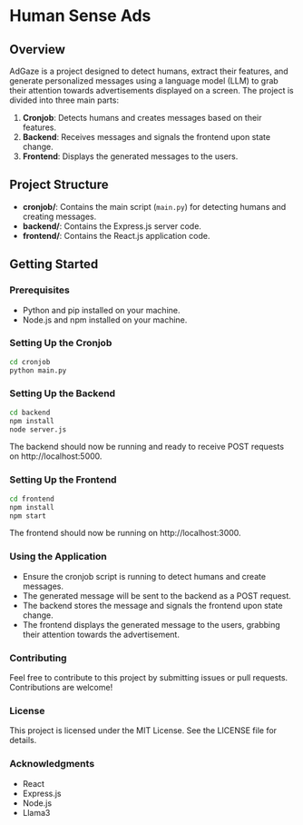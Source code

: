 # Human Sense Ads

## Overview

AdGaze is a project designed to detect humans, extract their features, and generate personalized messages using a language model (LLM) to grab their attention towards advertisements displayed on a screen. The project is divided into three main parts:

1. **Cronjob**: Detects humans and creates messages based on their features.
2. **Backend**: Receives messages and signals the frontend upon state change.
3. **Frontend**: Displays the generated messages to the users.

## Project Structure

- **cronjob/**: Contains the main script (`main.py`) for detecting humans and creating messages.
- **backend/**: Contains the Express.js server code.
- **frontend/**: Contains the React.js application code.

## Getting Started

### Prerequisites

- Python and pip installed on your machine.
- Node.js and npm installed on your machine.

### Setting Up the Cronjob

```bash
cd cronjob
python main.py
```

### Setting Up the Backend

```bash
cd backend
npm install
node server.js
```
The backend should now be running and ready to receive POST requests on http://localhost:5000.

### Setting Up the Frontend

```bash
cd frontend
npm install
npm start
```
The frontend should now be running on http://localhost:3000.

### Using the Application

- Ensure the cronjob script is running to detect humans and create messages.
- The generated message will be sent to the backend as a POST request.
- The backend stores the message and signals the frontend upon state change.
- The frontend displays the generated message to the users, grabbing their attention towards the advertisement.

### Contributing

Feel free to contribute to this project by submitting issues or pull requests. Contributions are welcome!

### License

This project is licensed under the MIT License. See the LICENSE file for details.

### Acknowledgments

- React
- Express.js
- Node.js
- Llama3

